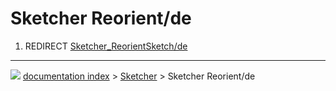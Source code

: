 # Sketcher Reorient/de
1.  REDIRECT [Sketcher_ReorientSketch/de](Sketcher_ReorientSketch/de.md)



---
![](images/Right_arrow.png) [documentation index](../README.md) > [Sketcher](Sketcher_Workbench.md) > Sketcher Reorient/de
